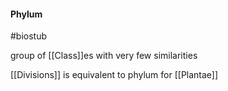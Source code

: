 #### Phylum
#biostub 

group of [[Class]]es with very few similarities 

[[Divisions]] is equivalent to phylum for [[Plantae]]